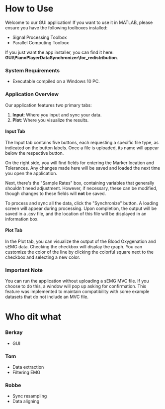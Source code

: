 
# How to Use

Welcome to our GUI application! If you want to use it in MATLAB, please ensure you have the following toolboxes installed:
- Signal Processing Toolbox
- Parallel Computing Toolbox

If you just want the app installer, you can find it here:
**GUI\PianoPlayerDataSynchronizer\for_redistribution**.

### System Requirements
- Executable compiled on a Windows 10 PC.

### Application Overview
Our application features two primary tabs:
1. **Input**: Where you input and sync your data.
2. **Plot**: Where you visualize the results.

#### Input Tab
The Input tab contains five buttons, each requesting a specific file type, as indicated on the button labels. Once a file is uploaded, its name will appear below the respective button.

On the right side, you will find fields for entering the Marker location and Tolerances. Any changes made here will be saved and loaded the next time you open the application.

Next, there's the "Sample Rates" box, containing variables that generally shouldn't need adjustment. However, if necessary, these can be modified, though changes to these fields will **not** be saved.

To process and sync all the data, click the "Synchronize" button. A loading screen will appear during processing. Upon completion, the output will be saved in a .csv file, and the location of this file will be displayed in an information box.

#### Plot Tab
In the Plot tab, you can visualize the output of the Blood Oxygenation and sEMG data. Checking the checkbox will display the graph. You can customize the color of the line by clicking the colorful square next to the checkbox and selecting a new color.

### Important Note
You can run the application without uploading a sEMG MVC file. If you choose to do this, a window will pop up asking for confirmation. This feature was implemented to maintain compatibility with some example datasets that do not include an MVC file.



# Who dit what
### Berkay
- GUI
### Tom
- Data extraction
- Filtering EMG
### Robbe
- Sync resampling
- Data aligning
